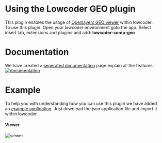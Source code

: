 # Using the Lowcoder GEO plugin

This plugin enables the usage of [Openlayers GEO viewer](https://openlayers.org/) within lowcoder. To use this plugin. Open your lowcoder environment goto the app. Select insert tab, extensions and plugins and add: **lowcoder-comp-geo**

# Documentation

We have created a [seperated documentation](https://sjhoeksma.github.io/lowcoder-comp-geo/) page explain all the features. 
[![documentation](https://github.com/sjhoeksma/lowcoder-comp-geo/blob/dev/images/documentation.png?raw=true)](https://sjhoeksma.github.io/lowcoder-comp-geo/)

# Example
To help you with understanding how you can use this plugin we have added an [example application](https://github.com/sjhoeksma/lowcoder-comp-geo/blob/main/lowcoder-example/lowcoder-comp-geo.json?raw=true). Just download the json application file and import it within lowcoder. 

#### Viewer
![viewer](https://github.com/sjhoeksma/lowcoder-comp-geo/blob/main/images/viewer-example.png?raw=true)
